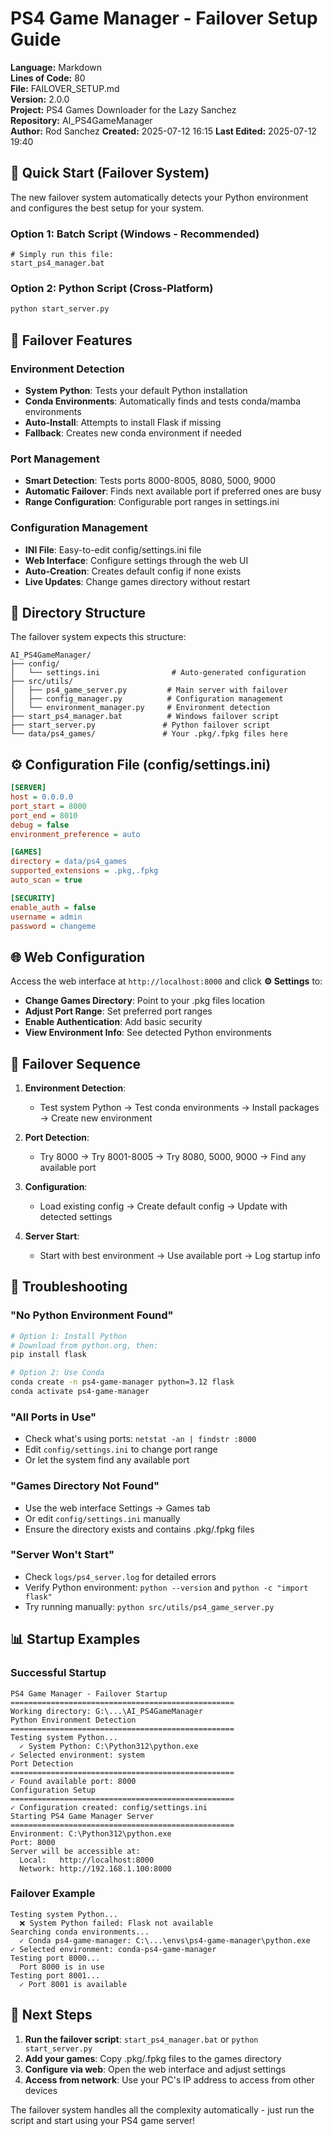 # PS4 Game Manager - Failover Setup Guide
**Language:** Markdown  
**Lines of Code:** 80  
**File:** FAILOVER_SETUP.md  
**Version:** 2.0.0  
**Project:** PS4 Games Downloader for the Lazy Sanchez  
**Repository:** AI_PS4GameManager  
**Author:** Rod Sanchez
**Created:** 2025-07-12 16:15
**Last Edited:** 2025-07-12 19:40

## 🚀 Quick Start (Failover System)

The new failover system automatically detects your Python environment and configures the best setup for your system.

### Option 1: Batch Script (Windows - Recommended)
```batch
# Simply run this file:
start_ps4_manager.bat
```

### Option 2: Python Script (Cross-Platform)
```bash
python start_server.py
```

## 🔧 Failover Features

### Environment Detection
- **System Python**: Tests your default Python installation
- **Conda Environments**: Automatically finds and tests conda/mamba environments  
- **Auto-Install**: Attempts to install Flask if missing
- **Fallback**: Creates new conda environment if needed

### Port Management
- **Smart Detection**: Tests ports 8000-8005, 8080, 5000, 9000
- **Automatic Failover**: Finds next available port if preferred ones are busy
- **Range Configuration**: Configurable port ranges in settings.ini

### Configuration Management
- **INI File**: Easy-to-edit config/settings.ini file
- **Web Interface**: Configure settings through the web UI
- **Auto-Creation**: Creates default config if none exists
- **Live Updates**: Change games directory without restart

## 📁 Directory Structure

The failover system expects this structure:
```
AI_PS4GameManager/
├── config/
│   └── settings.ini                # Auto-generated configuration
├── src/utils/
│   ├── ps4_game_server.py         # Main server with failover
│   ├── config_manager.py          # Configuration management
│   └── environment_manager.py     # Environment detection
├── start_ps4_manager.bat          # Windows failover script
├── start_server.py               # Python failover script
└── data/ps4_games/               # Your .pkg/.fpkg files here
```

## ⚙️ Configuration File (config/settings.ini)

```ini
[SERVER]
host = 0.0.0.0
port_start = 8000
port_end = 8010
debug = false
environment_preference = auto

[GAMES]
directory = data/ps4_games
supported_extensions = .pkg,.fpkg
auto_scan = true

[SECURITY]
enable_auth = false
username = admin
password = changeme
```

## 🌐 Web Configuration

Access the web interface at `http://localhost:8000` and click **⚙️ Settings** to:

- **Change Games Directory**: Point to your .pkg files location
- **Adjust Port Range**: Set preferred port ranges
- **Enable Authentication**: Add basic security
- **View Environment Info**: See detected Python environments

## 🔄 Failover Sequence

1. **Environment Detection**:
   - Test system Python → Test conda environments → Install packages → Create new environment

2. **Port Detection**:
   - Try 8000 → Try 8001-8005 → Try 8080, 5000, 9000 → Find any available port

3. **Configuration**:
   - Load existing config → Create default config → Update with detected settings

4. **Server Start**:
   - Start with best environment → Use available port → Log startup info

## 🚨 Troubleshooting

### "No Python Environment Found"
```bash
# Option 1: Install Python
# Download from python.org, then:
pip install flask

# Option 2: Use Conda
conda create -n ps4-game-manager python=3.12 flask
conda activate ps4-game-manager
```

### "All Ports in Use"
- Check what's using ports: `netstat -an | findstr :8000`
- Edit `config/settings.ini` to change port range
- Or let the system find any available port

### "Games Directory Not Found"
- Use the web interface Settings → Games tab
- Or edit `config/settings.ini` manually
- Ensure the directory exists and contains .pkg/.fpkg files

### "Server Won't Start"
- Check `logs/ps4_server.log` for detailed errors
- Verify Python environment: `python --version` and `python -c "import flask"`
- Try running manually: `python src/utils/ps4_game_server.py`

## 📊 Startup Examples

### Successful Startup
```
PS4 Game Manager - Failover Startup
==================================================
Working directory: G:\...\AI_PS4GameManager
Python Environment Detection
==================================================
Testing system Python...
  ✓ System Python: C:\Python312\python.exe
✓ Selected environment: system
Port Detection
==================================================
✓ Found available port: 8000
Configuration Setup
==================================================
✓ Configuration created: config/settings.ini
Starting PS4 Game Manager Server
==================================================
Environment: C:\Python312\python.exe
Port: 8000
Server will be accessible at:
  Local:   http://localhost:8000
  Network: http://192.168.1.100:8000
```

### Failover Example
```
Testing system Python...
  ❌ System Python failed: Flask not available
Searching conda environments...
  ✓ Conda ps4-game-manager: C:\...\envs\ps4-game-manager\python.exe
✓ Selected environment: conda-ps4-game-manager
Testing port 8000...
  Port 8000 is in use
Testing port 8001...
  ✓ Port 8001 is available
```

## 🎯 Next Steps

1. **Run the failover script**: `start_ps4_manager.bat` or `python start_server.py`
2. **Add your games**: Copy .pkg/.fpkg files to the games directory
3. **Configure via web**: Open the web interface and adjust settings
4. **Access from network**: Use your PC's IP address to access from other devices

The failover system handles all the complexity automatically - just run the script and start using your PS4 game server!